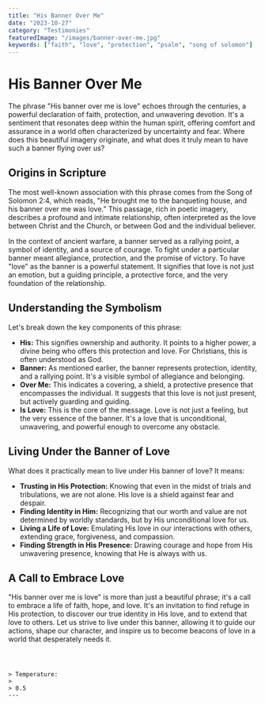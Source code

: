 ```yaml
---
title: "His Banner Over Me"
date: "2023-10-27"
category: "Testimonies"
featuredImage: "/images/banner-over-me.jpg"
keywords: ["faith", "love", "protection", "psalm", "song of solomon"]
---
```


# His Banner Over Me

The phrase "His banner over me is love" echoes through the centuries, a powerful declaration of faith, protection, and unwavering devotion. It's a sentiment that resonates deep within the human spirit, offering comfort and assurance in a world often characterized by uncertainty and fear. Where does this beautiful imagery originate, and what does it truly mean to have such a banner flying over us?

## Origins in Scripture

The most well-known association with this phrase comes from the Song of Solomon 2:4, which reads, "He brought me to the banqueting house, and his banner over me was love." This passage, rich in poetic imagery, describes a profound and intimate relationship, often interpreted as the love between Christ and the Church, or between God and the individual believer.

In the context of ancient warfare, a banner served as a rallying point, a symbol of identity, and a source of courage. To fight under a particular banner meant allegiance, protection, and the promise of victory. To have "love" as the banner is a powerful statement. It signifies that love is not just an emotion, but a guiding principle, a protective force, and the very foundation of the relationship.

## Understanding the Symbolism

Let's break down the key components of this phrase:

- **His:** This signifies ownership and authority. It points to a higher power, a divine being who offers this protection and love. For Christians, this is often understood as God.
- **Banner:** As mentioned earlier, the banner represents protection, identity, and a rallying point. It's a visible symbol of allegiance and belonging.
- **Over Me:** This indicates a covering, a shield, a protective presence that encompasses the individual. It suggests that this love is not just present, but actively guarding and guiding.
- **Is Love:** This is the core of the message. Love is not just a feeling, but the very essence of the banner. It's a love that is unconditional, unwavering, and powerful enough to overcome any obstacle.

## Living Under the Banner of Love

What does it practically mean to live under His banner of love? It means:

- **Trusting in His Protection:** Knowing that even in the midst of trials and tribulations, we are not alone. His love is a shield against fear and despair.
- **Finding Identity in Him:** Recognizing that our worth and value are not determined by worldly standards, but by His unconditional love for us.
- **Living a Life of Love:** Emulating His love in our interactions with others, extending grace, forgiveness, and compassion.
- **Finding Strength in His Presence:** Drawing courage and hope from His unwavering presence, knowing that He is always with us.

## A Call to Embrace Love

"His banner over me is love" is more than just a beautiful phrase; it's a call to embrace a life of faith, hope, and love. It's an invitation to find refuge in His protection, to discover our true identity in His love, and to extend that love to others. Let us strive to live under this banner, allowing it to guide our actions, shape our character, and inspire us to become beacons of love in a world that desperately needs it.

```



> Temperature:
>
> 0.5
---

```
